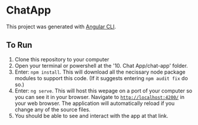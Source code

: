 # ChatApp


This project was generated with [Angular CLI](https://github.com/angular/angular-cli).

## To Run

1. Clone this repository to your computer
2. Open your terminal or powershell at the '10. Chat App/chat-app' folder.
3. Enter: `npm install`.  This will download all the necissary node package modules to support this code. (If it suggests entering `npm audit fix` do so.)
4. Enter: `ng serve`. This will host this wepage on a port of your computer so you can see it in your browser.  Navigate to [`http://localhost:4200/`](http://localhost:4200/) in your web browser. The application will automatically reload if you change any of the source files.
5. You should be able to see and interact with the app at that link.